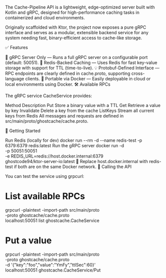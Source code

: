 The Cache-Pipeline API is a lightweight, edge-optimized server built with Kotlin and gRPC, designed for high-performance caching tasks in containerized and cloud environments.

Originally scaffolded with Ktor, the project now exposes a pure gRPC interface and serves as a modular, extensible backend service for any system needing fast, binary-efficient access to cache-like storage.

✅ Features

🔌 gRPC Server Only — Runs a full gRPC server on a configurable port (default: 50051).
🚀 Redis-Backed Caching — Uses Redis for fast key-value storage with support for TTL (time-to-live).
💡 Protobuf-Defined Interface — RPC endpoints are clearly defined in cache.proto, supporting cross-language clients.
🧪 Portable via Docker — Easily deployable in cloud or local environments using Docker.
🛠️ Available RPCs

The gRPC service CacheService provides:


Method	Description
Put	Store a binary value with a TTL
Get	Retrieve a value by key
Invalidate	Delete a key from the cache
ListKeys	Stream all current keys from Redis
All messages and requests are defined in src/main/proto/ghostcache/cache.proto.

🚀 Getting Started

Run Redis (locally for dev)
docker run --rm -d --name redis-test -p 6379:6379 redis:latest
Run the gRPC server
docker run -d \
  -p 50051:50051 \
  -e REDIS_URL=redis://host.docker.internal:6379 \
  ghostcode94/ktor-server-io:latest
🐳 Replace host.docker.internal with redis-test if both are on the same Docker network.
🔧 Calling the API

You can test the service using grpcurl:

# List available RPCs
grpcurl -plaintext -import-path src/main/proto \
  -proto ghostcache/cache.proto \
  localhost:50051 list ghostcache.CacheService

# Put a value
grpcurl -plaintext -import-path src/main/proto \
  -proto ghostcache/cache.proto \
  -d '{"key":"foo","value":"YmFy","ttlSec":60}' \
  localhost:50051 ghostcache.CacheService/Put
